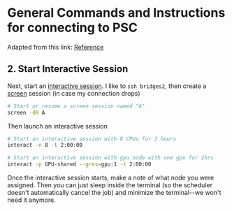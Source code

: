 # General Commands and Instructions for connecting to PSC

Adapted from this link: [Reference](https://gist.github.com/clane9/2e843b708ab77f4f0526b3bf57268adb)

## 2. Start Interactive Session

Next, start an [interactive session](https://www.psc.edu/resources/bridges-2/user-guide-2-2/#interactive-sessions). I like to `ssh bridges2`, then create a [screen](https://linuxize.com/post/how-to-use-linux-screen/) session (in case my connection drops)

```sh
# Start or resume a screen session named "A"
screen -dR A
```

Then launch an interactive session

```sh
# Start an interactive session with 8 CPUs for 2 hours
interact -n 8 -t 2:00:00
```

```sh
# Start an interactive session with gpu node with one gpu for 2hrs
interact -p GPU-shared --gres=gpu:1 -t 2:00:00
```

Once the interactive session starts, make a note of what node you were assigned. Then you can just sleep inside the terminal (so the scheduler doesn't automatically cancel the job) and minimize the terminal--we won't need it anymore.